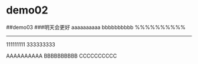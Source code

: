 # demo02
##demo03
###明天会更好
aaaaaaaaaa
bbbbbbbbbb
%%%%%%%%%%
**********
111111111
333333333

AAAAAAAAAA
BBBBBBBBBB
CCCCCCCCCC